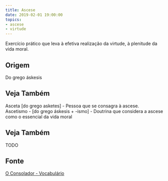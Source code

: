 ```yaml
---
title: Ascese
date: 2019-02-01 19:00:00
topics:
- ascese
- virtude
---
```


Exercício prático que leva à efetiva realização da virtude, à plenitude da vida
moral.

## Origem
Do grego áskesis

## Veja Também
Asceta [do grego asketes] - Pessoa que se consagra à ascese.  
Ascetismo - [do grego áskesis + -ismo] - Doutrina que considera a ascese como o essencial da vida moral  

## Veja Também
TODO

## Fonte
[O Consolador - Vocabulário](http://www.oconsolador.com.br/linkfixo/vocabulario/principal.html)

